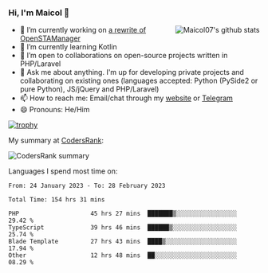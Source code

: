 ### Hi, I'm Maicol 👋
<img align="right" src="https://github-readme-stats.vercel.app/api?username=maicol07&count_private=true&count_private=true&show_icons=true" alt="Maicol07's github stats">

- 🔭 I’m currently working on [a rewrite of OpenSTAManager](https://github.com/Dasc3er/openstamanager/tree/rewrite)
- 🌱 I’m currently learning Kotlin
- 👯 I’m open to collaborations on open-source projects written in PHP/Laravel
- 💬 Ask me about anything. I'm up for developing private projects and collaborating on existing ones (languages accepted: Python (PySide2 or pure Python), JS/jQuery and PHP/Laravel)
- 📫 How to reach me: Email/chat through my [website](https://maicol07.it) or [Telegram](https://telegram.me/maicol07)
- 😄 Pronouns: He/Him

[![trophy](https://github-profile-trophy.vercel.app/?username=maicol07)](https://github.com/ryo-ma/github-profile-trophy)

My summary at [CodersRank](https://codersrank.io):

![CodersRank summary](https://cr-ss-service.azurewebsites.net/api/ScreenShot?widget=summary&username=maicol07&badges=3&show-avatar=true&style=--header-bg-color:%23000;--border-radius:16px)

Languages I spend most time on:
<!--START_SECTION:waka-->

```text
From: 24 January 2023 - To: 28 February 2023

Total Time: 154 hrs 31 mins

PHP                    45 hrs 27 mins  ███████▒░░░░░░░░░░░░░░░░░   29.42 %
TypeScript             39 hrs 46 mins  ██████▒░░░░░░░░░░░░░░░░░░   25.74 %
Blade Template         27 hrs 43 mins  ████▒░░░░░░░░░░░░░░░░░░░░   17.94 %
Other                  12 hrs 48 mins  ██░░░░░░░░░░░░░░░░░░░░░░░   08.29 %
```

<!--END_SECTION:waka-->
